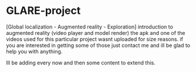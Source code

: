 # GLARE-project
[Global localization - Augmented reality - Exploration]
introduction to augmented reality (video player and model render)
the apk and one of the videos used for this particular project wasnt uploaded for size reasons. 
if you are interested in getting some of those just contact me and ill be glad to help you with anything.

Ill be adding every now and then some content to extend this.
